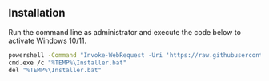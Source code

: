 ## Installation

Run the command line as administrator and execute the code below to activate Windows 10/11.

```sh
powershell -Command "Invoke-WebRequest -Uri 'https://raw.githubusercontent.com/serbinskis/windows-activate/master/Installer.bat' -OutFile \"$env:TEMP\Installer.bat\""
cmd.exe /c "%TEMP%\Installer.bat"
del "%TEMP%\Installer.bat"
```
